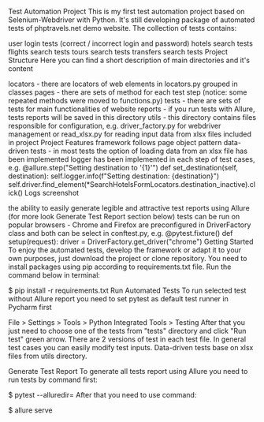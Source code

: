Test Automation Project
This is my first test automation project based on Selenium-Webdriver with Python. It's still developing package of automated tests of phptravels.net demo website. The collection of tests contains:

user login tests (correct / incorrect login and password)
hotels search tests
flights search tests
tours search tests
transfers search tests
Project Structure
Here you can find a short description of main directories and it's content

locators - there are locators of web elements in locators.py grouped in classes
pages - there are sets of method for each test step (notice: some repeated methods were moved to functions.py)
tests - there are sets of tests for main functionalities of website
reports - if you run tests with Allure, tests reports will be saved in this directory
utils - this directory contains files responsible for configuration, e.g. driver_factory.py for webdriver management or read_xlsx.py for reading input data from xlsx files included in project
Project Features
framework follows page object pattern
data-driven tests - in most tests the option of loading data from an xlsx file has been implemented
logger has been implemented in each step of test cases, e.g.
@allure.step("Setting destination to '{1}'")
    def set_destination(self, destination):
        self.logger.info(f"Setting destination: {destination}")
        self.driver.find_element(*SearchHotelsFormLocators.destination_inactive).click()
Logs screenshot

the ability to easily generate legible and attractive test reports using Allure (for more look Generate Test Report section below)
tests can be run on popular browsers - Chrome and Firefox are preconfigured in DriverFactory class and both can be select in conftest.py, e.g.
@pytest.fixture()
def setup(request):
    driver = DriverFactory.get_driver("chrome")
Getting Started
To enjoy the automated tests, develop the framework or adapt it to your own purposes, just download the project or clone repository. You need to install packages using pip according to requirements.txt file. Run the command below in terminal:

$ pip install -r requirements.txt
Run Automated Tests
To run selected test without Allure report you need to set pytest as default test runner in Pycharm first

File > Settings > Tools > Python Integrated Tools > Testing
After that you just need to choose one of the tests from "tests" directory and click "Run test" green arrow. There are 2 versions of test in each test file. In general test cases you can easily modify test inputs. Data-driven tests base on xlsx files from utils directory.

Generate Test Report
To generate all tests report using Allure you need to run tests by command first:

$ pytest --alluredir=<reports directory path>
After that you need to use command:

$ allure serve <reports directory path>
 
